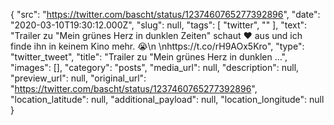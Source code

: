 {
  "src": "https://twitter.com/bascht/status/1237460765277392896",
  "date": "2020-03-10T19:30:12.000Z",
  "slug": null,
  "tags": [
    "twitter",
    ""
  ],
  "text": "Trailer zu \"Mein grünes Herz in dunklen Zeiten\" schaut ♥️ aus und ich finde ihn in keinem Kino mehr. 😭\n \nhttps://t.co/rH9AOx5Kro",
  "type": "twitter_tweet",
  "title": "Trailer zu \"Mein grünes Herz in dunklen …",
  "images": [],
  "category": "posts",
  "media_url": null,
  "description": null,
  "preview_url": null,
  "original_url": "https://twitter.com/bascht/status/1237460765277392896",
  "location_latitude": null,
  "additional_payload": null,
  "location_longitude": null
}
